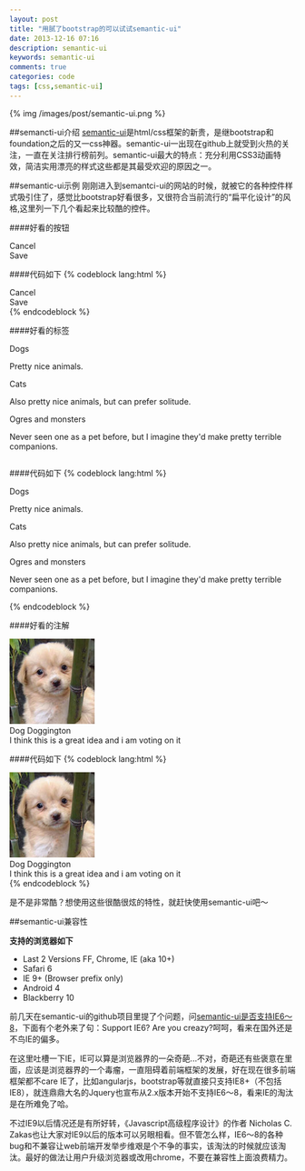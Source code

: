 ```yaml
---
layout: post
title: "用腻了bootstrap的可以试试semantic-ui"
date: 2013-12-16 07:16
description: semantic-ui
keywords: semantic-ui
comments: true
categories: code
tags: [css,semantic-ui]
---
```


{% img /images/post/semantic-ui.png %}

##semancti-ui介绍
[semantic-ui][url1]是html/css框架的新贵，是继bootstrap和foundation之后的又一css神器。semantic-ui一出现在github上就受到火热的关注，一直在关注排行榜前列。semantic-ui最大的特点：充分利用CSS3动画特效，简洁实用漂亮的样式这些都是其最受欢迎的原因之一。  
<!--more-->  

##semantic-ui示例
刚刚进入到semantci-ui的网站的时候，就被它的各种控件样式吸引住了，感觉比bootstrap好看很多，又很符合当前流行的“扁平化设计”的风格,这里列一下几个看起来比较酷的控件。  

####好看的按钮
<div class="ui buttons">
  <div class="ui button">Cancel</div>
  <div class="or"></div>
  <div class="ui positive button">Save</div>
</div>
  
####代码如下
{% codeblock lang:html %}
<div class="ui buttons">
  <div class="ui button">Cancel</div>
  <div class="or"></div>
  <div class="ui positive button">Save</div>
</div>
{% endcodeblock %}  

<div class="ui divider"></div>  

####好看的标签
<div class="ui two column grid" style="display: block;">
  <div class="row">
    <div class="column">
      <div class="ui raised segment">
        <div class="ui ribbon label">Dogs</div>
        <p>Pretty nice animals.</p>
        <div class="ui teal ribbon label">Cats</div>
        <p>Also pretty nice animals, but can prefer solitude.</p>
        <div class="ui red ribbon label">Ogres and monsters</div>
        <p>Never seen one as a pet before, but I imagine they'd make pretty terrible companions.</p>
      </div>
    </div>
  </div>
</div>
  
####代码如下
{% codeblock lang:html %}
<div class="ui two column grid" style="display: block;">
  <div class="row">
    <div class="column">
      <div class="ui raised segment">
        <div class="ui ribbon label">Dogs</div>
        <p>Pretty nice animals.</p>
        <div class="ui teal ribbon label">Cats</div>
        <p>Also pretty nice animals, but can prefer solitude.</p>
        <div class="ui red ribbon label">Ogres and monsters</div>
        <p>Never seen one as a pet before, but I imagine they'd make pretty terrible companions.</p>
      </div>
    </div>
  </div>
</div>
{% endcodeblock %}  

<div class="ui divider"></div>  

####好看的注解
<div class="ui comments">
  <div class="comment">
    <a class="avatar">
      <img src="/images/post/photo2.jpg">
    </a>
    <div class="content">
      <a class="author">Dog Doggington</a>
      <div class="text">
        I think this is a great idea and i am voting on it
      </div>
    </div>
  </div>
</div>

####代码如下
{% codeblock lang:html %}
<div class="ui comments">
  <div class="comment">
    <a class="avatar">
      <img src="/images/post/photo2.jpg">
    </a>
    <div class="content">
      <a class="author">Dog Doggington</a>
      <div class="text">
        I think this is a great idea and i am voting on it
      </div>
    </div>
  </div>
</div>
{% endcodeblock %}  
  
是不是非常酷？想使用这些很酷很炫的特性，就赶快使用semantic-ui吧～

##semantic-ui兼容性

**支持的浏览器如下**  

* Last 2 Versions FF, Chrome, IE (aka 10+)
* Safari 6
* IE 9+ (Browser prefix only)
* Android 4
* Blackberry 10
  
前几天在semantic-ui的github项目里提了个问题，问[semantic-ui是否支持IE6～8][url2]，下面有个老外来了句：Support IE6? Are you creazy?呵呵，看来在国外还是不鸟IE的偏多。  

在这里吐槽一下IE，IE可以算是浏览器界的一朵奇葩...不对，奇葩还有些褒意在里面，应该是浏览器界的一个毒瘤，一直阻碍着前端框架的发展，好在现在很多前端框架都不care IE了，比如angularjs，bootstrap等就直接只支持IE8+（不包括IE8），就连鼎鼎大名的Jquery也宣布从2.x版本开始不支持IE6～8，看来IE的淘汰是在所难免了哈。  
  
不过IE9以后情况还是有所好转，《Javascript高级程序设计》的作者 Nicholas C. Zakas也让大家对IE9以后的版本可以另眼相看。但不管怎么样，IE6～8的各种bug和不兼容让web前端开发举步维艰是个不争的事实，该淘汰的时候就应该淘汰。最好的做法让用户升级浏览器或改用chrome，不要在兼容性上面浪费精力。

[url1]: http://semantic-ui.com/
[url2]: https://github.com/Semantic-Org/Semantic-UI/issues/431
